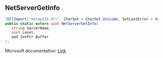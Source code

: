## NetServerGetInfo

```csharp
[DllImport("netapi32.dll", CharSet = CharSet.Unicode, SetLastError = true)]
public static extern uint NetServerGetInfo(
   string ServerName,
   uint Level,
   out IntPtr Buffer
);
```

Microsoft documentation: [Link](https://docs.microsoft.com/en-us/windows/win32/api/lmserver/nf-lmserver-netservergetinfo)
